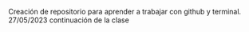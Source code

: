 Creación de repositorio para aprender a trabajar con github y terminal. 27/05/2023 continuación de la clase